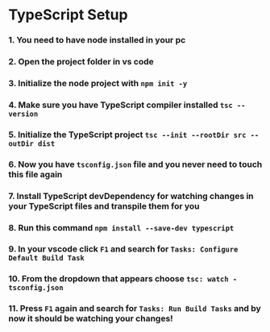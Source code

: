 # TypeScript Setup

### 1. You need to have node installed in your pc
### 2. Open the project folder in vs code
### 3. Initialize the node project with `npm init -y`
### 4. Make sure you have TypeScript compiler installed `tsc --version`
### 5. Initialize the TypeScript project `tsc --init --rootDir src --outDir dist`
### 6. Now you have `tsconfig.json` file and you never need to touch this file again
### 7. Install TypeScript devDependency for watching changes in your TypeScript files and transpile them for you
### 8. Run this command `npm install --save-dev typescript`
### 9. In your vscode click `F1` and search for `Tasks: Configure Default Build Task`
### 10. From the dropdown that appears choose `tsc: watch - tsconfig.json`
### 11. Press `F1` again and search for `Tasks: Run Build Tasks` and by now it should be watching your changes!
